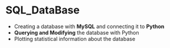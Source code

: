 # SQL_DataBase


- Creating a database with **MySQL** and connecting it to **Python**
- **Querying and Modifying** the database with Python
- Plotting statistical information about the database
